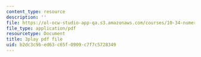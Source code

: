 ```yaml
---
content_type: resource
description: ''
file: https://ol-ocw-studio-app-qa.s3.amazonaws.com/courses/10-34-numerical-methods-applied-to-chemical-engineering-fall-2015/b2dc3c9bed63c65f0909c7f7c5728349_KFq33hsMxr4.pdf
file_type: application/pdf
resourcetype: Document
title: 3play pdf file
uid: b2dc3c9b-ed63-c65f-0909-c7f7c5728349
---
```


